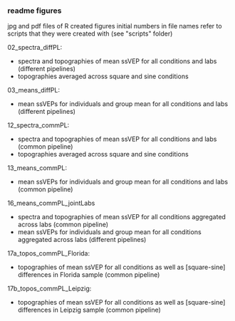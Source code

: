 ### readme figures
jpg and pdf files of R created figures
initial numbers in file names refer to scripts that they were created with (see "scripts" folder)

02_spectra_diffPL:
- spectra and topographies of mean ssVEP for all conditions and labs (different pipelines)
- topographies averaged across square and sine conditions

03_means_diffPL:
- mean ssVEPs for individuals and group mean for all conditions and labs (different pipelines)

12_spectra_commPL:
- spectra and topographies of mean ssVEP for all conditions and labs (common pipeline)
- topographies averaged across square and sine conditions

13_means_commPL:
- mean ssVEPs for individuals and group mean for all conditions and labs (common pipeline)

16_means_commPL_jointLabs
- spectra and topographies of mean ssVEP for all conditions aggregated across labs (common pipeline)
- mean ssVEPs for individuals and group mean for all conditions aggregated across labs (different pipelines)

17a_topos_commPL_Florida:
- topographies of mean ssVEP for all conditions as well as [square-sine] differences in Florida sample (common pipeline)

17b_topos_commPL_Leipzig:
- topographies of mean ssVEP for all conditions as well as [square-sine] differences in Leipzig sample (common pipeline)
